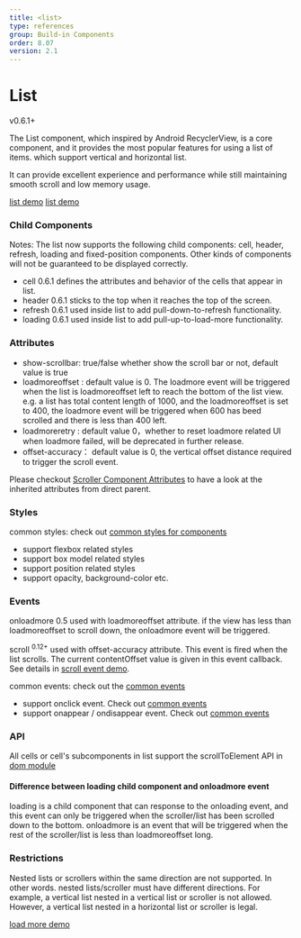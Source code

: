 ```yaml
---
title: <list>
type: references
group: Build-in Components
order: 8.07
version: 2.1
---
```


# List

<span class="weex-version">v0.6.1+</span>

The List component, which inspired by Android RecyclerView, is a core component, and it provides the most popular features for using a list of items. which support vertical and horizontal list.

It can provide excellent experience and performance while still maintaining smooth scroll and low memory usage.

[list demo](http://dotwe.org/vue/edd19cdf2f03fbe857b76fadd65a08c3)
[list demo](http://dotwe.org/vue/2170622cc99895e5ad6af89d06355b84)


### Child Components

Notes: The list now supports the following child components: cell, header, refresh, loading and fixed-position components. Other kinds of components will not be guaranteed to be displayed correctly.

* cell 0.6.1 defines the attributes and behavior of the cells that appear in list.
* header 0.6.1 sticks to the top when it reaches the top of the screen.
* refresh 0.6.1 used inside list to add pull-down-to-refresh functionality.
* loading 0.6.1 used inside list to add pull-up-to-load-more functionality.


### Attributes

* show-scrollbar: true/false whether show the scroll bar or not, default value is true
* loadmoreoffset : <number> default value is 0. The loadmore event will be triggered when the list is loadmoreoffset left to reach the bottom of the list view. e.g. a list has total content length of 1000, and the loadmoreoffset is set to 400, the loadmore event will be triggered when 600 has beed scrolled and there is less than 400 left.
* loadmoreretry : <number> default value 0，whether to reset loadmore related UI when loadmore failed, will be deprecated in further release.
* offset-accuracy：<number> default value is 0, the vertical offset distance required to trigger the scroll event.

Please checkout [Scroller Component Attributes](./scroller.html) to have a look at the inherited attributes from direct parent.

### Styles


common styles: check out [common styles for components](../common-style.html)

* support flexbox related styles
* support box model related styles
* support position related styles
* support opacity, background-color etc.

### Events

onloadmore  0.5 used with loadmoreoffset attribute. if the view has less than loadmoreoffset to scroll down, the onloadmore event will be triggered.

scroll  <sup class="wx-v">0.12+</sup> used with offset-accuracy attribute. This event is fired when the list scrolls. The current contentOffset value is given in this event callback. See details in [scroll event demo](http://dotwe.org/vue/9ef0e52bacaa20182a693f2187d851aa).

common events: check out the [common events](../common-event.html)

* support onclick event. Check out [common events](../common-event.html)
* support onappear / ondisappear event. Check out [common events](../common-event.html)


### API

All cells or cell's subcomponents in list support the scrollToElement API in [dom module](../modules/dom.html)

#### Difference between loading child component and onloadmore event

loading is a child component that can response to the onloading  event, and this event can only be triggered when the  scroller/list has been scrolled down to the bottom.
onloadmore is an event that will be triggered when the rest of the scroller/list is less than loadmoreoffset long.

### Restrictions

Nested lists or scrollers within the same direction are not supported. In other words. nested lists/scroller must have different directions.
For example, a vertical list nested in a vertical list or scroller is not allowed. However, a vertical list nested in a horizontal list or scroller is legal.


[load more demo](http://dotwe.org/vue/d31c85e7cd2dc54fa098e920a5376c38)

